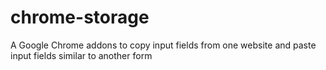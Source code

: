 # chrome-storage
A Google Chrome addons to copy input fields from one website and paste input fields similar to another form
